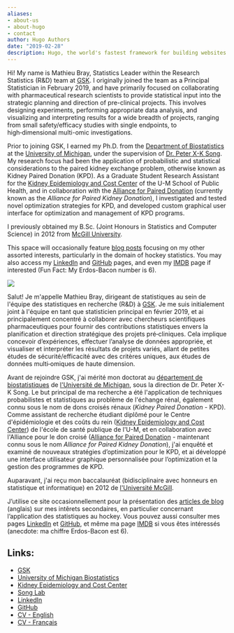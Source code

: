 ```yaml
---
aliases:
- about-us
- about-hugo
- contact
author: Hugo Authors
date: "2019-02-28"
description: Hugo, the world's fastest framework for building websites
---
```


Hi! My name is Mathieu Bray, Statistics Leader within the Research Statistics (R&D) team at [GSK](https://www.gsk.com/en-gb/). I originally joined the team as a Principal Statistician in February 2019, and have primarily focused on collaborating with pharmaceutical research scientists to provide statistical input into the strategic planning and direction of pre-clinical projects. This involves designing experiments, performing appropriate data analysis, and visualizing and interpreting results for a wide breadth of projects, ranging from small safety/efficacy studies with single endpoints, to high‑dimensional multi-omic investigations.

Prior to joining GSK, I earned my Ph.D. from the [Department of Biostatistics](http://sph.umich.edu/biostat/) at the [University of Michigan](http://sph.umich.edu/biostat/), under the supervision of [Dr. Peter X-K Song](http://www.umich.edu/~songlab/). My research focus had been the application of probabilistic and statistical considerations to the paired kidney exchange problem, otherwise known as Kidney Paired Donation (KPD). As a Graduate Student Research Assistant for the [Kidney Epidemiology and Cost Center](http://kecc.sph.umich.edu/) of the U-M School of Public Health, and in collaboration with the [Alliance for Paired Donation](https://paireddonation.org/) (currently known as the *Alliance for Paired Kidney Donation*), I investigated and tested novel optimization strategies for KPD, and developed custom graphical user interface for optimization and management of KPD programs.

I previously obtained my B.Sc. (Joint Honours in Statistics and Computer Science) in 2012 from [McGill University](https://www.mcgill.ca).

This space will occasionally feature [blog posts](https://www.mathieubray.com/post/) focusing on my other assorted interests, particularly in the domain of hockey statistics. You may also access my [LinkedIn](http://www.linkedin.com/in/mathieubray) and [GitHub](http://github.com/mathieubray) pages, and even my [IMDB](http://www.imdb.com/name/nm5380395/) page if interested (Fun Fact: My Erdos-Bacon number is 6).

![](/images/headshot-fun.jpg)

Salut! Je m'appelle Mathieu Bray, dirigeant de statistiques au sein de l'équipe des statistiques en recherche (R&D) à [GSK](https://www.gsk.com/en-gb/). Je me suis initialement joint à l'équipe en tant que statisticien principal en février 2019, et ai principalement concentré à collaborer avec chercheurs scientifiques pharmaceutiques pour fournir des contributions statistiques envers la planification et
direction stratégique des projets pré‑cliniques. Cela implique concevoir d’expériences, effectuer l’analyse de données appropriée, et visualiser et interpréter les résultats de projets variés, allant
de petites études de sécurité/efficacité avec des critères uniques, aux études de données multi‑omiques de haute dimension.


Avant de rejoindre GSK, j'ai mérité mon doctorat au [département de biostatistiques](http://sph.umich.edu/biostat/) de [l'Université de Michigan](https://www.sph.umich.edu/), sous la direction de Dr. Peter X-K Song. Le but principal de ma recherche a été l'application de techniques probabilistes et statistiques au problème de l'échange rénal, également connu sous le nom de dons croisés rénaux (*Kidney Paired Donation* - KPD). Comme assistant de recherche étudiant diplômé pour le Centre d'épidémiologie et des coûts du rein ([Kidney Epidemiology and Cost Center](http://kecc.sph.umich.edu/)) de l'école de santé publique de l'U-M, et en collaboration avec l'Alliance pour le don croisé ([Alliance for Paired Donation](https://paireddonation.org/) - maintenant connu sous le nom *Alliance for Paired Kidney Donation*), j'ai enquêté et examiné de nouveaux stratégies d’optimization pour le KPD, et ai développé une interface utilisateur graphique personnalisée pour l’optimization et la gestion des programmes de KPD.

Auparavant, j'ai reçu mon baccalauréat (bidisciplinaire avec honneurs en statistique et informatique) en 2012 de [l'Université McGill](https://www.mcgill.ca/fr).

J’utilise ce site occasionnellement pour la présentation des [articles de blog](https://www.mathieubray.com/post/) (anglais) sur mes intêrets secondaires, en particulier concernant l’application des statistiques au hockey. Vous pouvez aussi consulter mes pages [LinkedIn](http://www.linkedin.com/in/mathieubray) et [GitHub](http://github.com/mathieubray), et même ma page [IMDB](http://www.imdb.com/name/nm5380395/) si vous êtes intéressés (anecdote: ma chiffre Erdos-Bacon est 6).

## Links:
- [GSK](https://www.gsk.com/en-gb/)
- [University of Michigan Biostatistics](http://sph.umich.edu/biostat/)
- [Kidney Epidemiology and Cost Center](https://sph.umich.edu/kecc/)
- [Song Lab](http://www.umich.edu/~songlab/)
- [LinkedIn](http://www.linkedin.com/in/mathieubray) 
- [GitHub](http://github.com/mathieubray)
- [CV - English](/CV.pdf)
- [CV - Français](/fr/CV_Francais.pdf)
